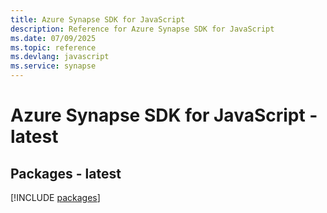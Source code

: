 ```yaml
---
title: Azure Synapse SDK for JavaScript
description: Reference for Azure Synapse SDK for JavaScript
ms.date: 07/09/2025
ms.topic: reference
ms.devlang: javascript
ms.service: synapse
---
```

# Azure Synapse SDK for JavaScript - latest
## Packages - latest
[!INCLUDE [packages](synapse-index.md)]